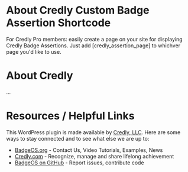 About Credly Custom Badge Assertion Shortcode
============
For Credly Pro members: easily create a page on your site for displaying Credly Badge Assertions. Just add [credly_assertion_page] to whichver page you'd like to use.

About Credly
============
...

Resources / Helpful Links
============

This WordPress plugin is made available by [Credly, LLC](https://credly.com/ "Credly web site"). Here are some ways to stay connected and to see what else we are up to:

* [BadgeOS.org](http://badgeos.org/ "BadgeOS web site") - Contact Us, Video Tutorials, Examples, News
* [Credly.com](https://credly.com/ "Credly web site") - Recognize, manage and share lifelong achievement
* [BadgeOS on GitHub](https://github.com/opencredit/badgeos "BadgeOS on GitHub") - Report issues, contribute code
